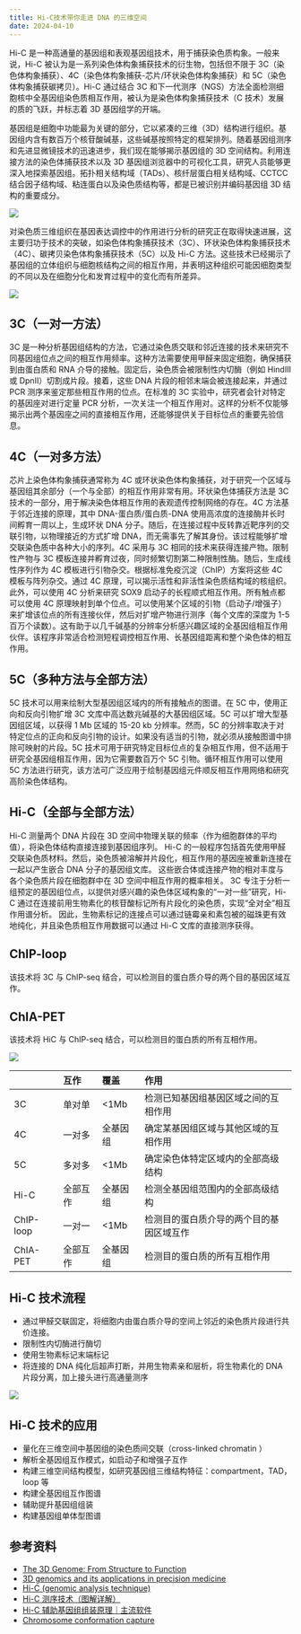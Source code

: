 ```yaml
---
title: Hi-C技术带你走进 DNA 的三维空间
date: 2024-04-10
---
```


Hi-C 是一种高通量的基因组和表观基因组技术，用于捕获染色质构象。一般来说，Hi-C 被认为是一系列染色体构象捕获技术的衍生物，包括但不限于 3C（染色体构象捕获）、4C（染色体构象捕获-芯片/环状染色体构象捕获）和 5C（染色体构象捕获碳拷贝）。Hi-C 通过结合 3C 和下一代测序（NGS）方法全面检测细胞核中全基因组染色质相互作用，被认为是染色体构象捕获技术（C 技术）发展的质的飞跃，并标志着 3D 基因组学的开端。

<!--more-->

基因组是细胞中功能最为关键的部分，它以紧凑的三维（3D）结构进行组织。基因组内含有数百万个核苷酸碱基，这些碱基按照特定的框架排列。随着基因组测序和先进显微镜技术的迅速进步，我们现在能够揭示基因组的 3D 空间结构。利用连接方法的染色体捕获技术以及 3D 基因组浏览器中的可视化工具，研究人员能够更深入地探索基因组。拓扑相关结构域（TADs）、核纤层蛋白相关结构域、CCTCC 结合因子结构域、粘连蛋白以及染色质结构等，都是已被识别并编码基因组 3D 结构的重要成分。

![](https://images.yuanj.top/blog/20240410154615.png)

对染色质三维组织在基因表达调控中的作用进行分析的研究正在取得快速进展，这主要归功于技术的突破，如染色体构象捕获技术（3C）、环状染色体构象捕获技术（4C）、碳拷贝染色体构象捕获技术（5C）以及 Hi-C 方法。这些技术已经揭示了基因组的立体组织与细胞核结构之间的相互作用，并表明这种组织可能因细胞类型的不同以及在细胞分化和发育过程中的变化而有所差异。

![](https://images.yuanj.top/blog/20240410155295.png)

## 3C（一对一方法）

3C 是一种分析基因组结构的方法，它通过染色质交联和邻近连接的技术来研究不同基因组位点之间的相互作用频率。这种方法需要使用甲醛来固定细胞，确保捕获到由蛋白质和 RNA 介导的接触。固定后，染色质会被限制性内切酶（例如 HindIII 或 DpnII）切割成片段。接着，这些 DNA 片段的相邻末端会被连接起来，并通过 PCR 测序来鉴定那些相互作用的位点。在标准的 3C 实验中，研究者会针对特定的基因座对进行定量 PCR 分析，一次关注一个相互作用对。这样的分析不仅能够揭示出两个基因座之间的直接相互作用，还能够提供关于目标位点的重要先验信息。

## 4C（一对多方法）

芯片上染色体构象捕获通常称为 4C 或环状染色体构象捕获，对于研究一个区域与基因组其余部分（一个与全部）的相互作用非常有用。环状染色体捕获方法是 3C 技术的一部分，用于解决染色体相互作用的表观遗传控制网络的存在。4C 方法基于邻近连接的原理，其中 DNA-蛋白质/蛋白质-DNA 使用高浓度的连接酶并长时间孵育一周以上，生成环状 DNA 分子。随后，在连接过程中反转靠近靶序列的交联引物，以物理接近的方式扩增 DNA，而无需事先了解其身份。该过程能够扩增交联染色质中各种大小的序列。4C 采用与 3C 相同的技术来获得连接产物。限制性产物与 3C 模板连接并孵育过夜，同时频繁切割第二种限制性酶。随后，生成线性序列作为 4C 模板进行引物杂交。根据标准免疫沉淀（ChIP）方案将这些 4C 模板与阵列杂交。通过 4C 原理，可以揭示活性和非活性染色质结构域的核组织。此外，可以使用 4C 分析来研究 SOX9 启动子的长程顺式相互作用。所有触点都可以使用 4C 原理映射到单个位点。可以使用某个区域的引物（启动子/增强子）来扩增该位点的所有连接伙伴，然后对扩增产物进行测序（每个文库的深度为 1-5 百万个读数）。这有助于以几千碱基的分辨率分析感兴趣区域的全基因组相互作用伙伴。该程序非常适合检测短程调控相互作用、长基因组距离和整个染色体的相互作用。

## 5C（多种方法与全部方法）

5C 技术可以用来绘制大型基因组区域内的所有接触点的图谱。在 5C 中，使用正向和反向引物扩增 3C 文库中高达数兆碱基的大基因组区域。5C 可以扩增大型基因组区域，以获得 1 Mb 区域的 15-20 kb 分辨率。然而，5C 的分辨率取决于对特定位点的正向和反向引物的设计。如果没有适当的引物，就必须从接触图谱中排除可映射的片段。5C 技术可用于研究特定目标位点的复杂相互作用，但不适用于研究全基因组相互作用，因为它需要数百万个 5C 引物。循环相互作用可以使用 5C 方法进行研究，该方法可广泛应用于绘制基因组元件顺反相互作用网络和研究高阶染色体结构。

## Hi-C（全部与全部方法）

Hi-C 测量两个 DNA 片段在 3D 空间中物理关联的频率（作为细胞群体的平均值），将染色体结构直接连接到基因组序列。 Hi-C 的一般程序包括首先使用甲醛交联染色质材料。然后，染色质被溶解并片段化，相互作用的基因座被重新连接在一起以产生嵌合 DNA 分子的基因组文库。 这些嵌合体或连接产物的相对丰度与各个染色质片段在细胞群中在 3D 空间中相互作用的概率相关。 3C 专注于分析一组预定的基因组位点，以提供对感兴趣的染色体区域构象的“一对一些”研究，Hi-C 通过在连接前用生物素化的核苷酸标记所有片段化的染色质，实现“全对全”相互作用谱分析。 因此，生物素标记的连接点可以通过链霉亲和素包被的磁珠更有效地纯化，并且染色质相互作用数据可以通过 Hi-C 文库的直接测序获得。

## ChIP-loop

该技术将 3C 与 ChIP-seq 结合，可以检测目的蛋白质介导的两个目的基因区域互作。

## ChIA-PET

该技术将 HiC 与 ChIP-seq 结合，可以检测目的蛋白质的所有互相作用。

![](https://images.yuanj.top/blog/20240410160208.png)

| |互作|覆盖|作用|
|:----|:----|:----|:----|
|3C|单对单|<1Mb|检测已知基因组基因区域之间的互相作用|
|4C|一对多|全基因组|确定某基因组区域与其他区域的互相作用|
|5C|多对多|<1Mb|确定染色体特定区域内的全部高级结构|
|Hi-C|全部互作|全基因组 |检测全基因组范围内的全部高级结构|
|ChIP-loop|一对一|<1Mb|检测目的蛋白质介导的两个目的基因区域互作|
|ChIA-PET|全部互作|全基因组|检测目的蛋白质的所有互相作用|

## Hi-C 技术流程

- 通过甲醛交联固定，将细胞内由蛋白质介导的空间上邻近的染色质片段进行共价连接。
- 限制性内切酶进行酶切
- 使用生物素标记末端标记
- 将连接的 DNA 纯化后超声打断，并用生物素亲和层析，将生物素化的 DNA 片段分离，加上接头进行高通量测序

![](https://images.yuanj.top/blog/20240410160431.png)

## Hi-C 技术的应用

- 量化在三维空间中基因组的染色质间交联（cross-linked chromatin ）
- 解析全基因组互作模式，如启动子和增强子互作
- 构建三维空间结构模型，如研究基因组三维结构特征：compartment，TAD，loop 等
- 构建全基因组互作图谱
- 辅助提升基因组组装
- 构建基因组单体型图谱

## 参考资料

- [The 3D Genome: From Structure to Function](https://www.ncbi.nlm.nih.gov/pmc/articles/PMC8584255/)
- [3D genomics and its applications in precision medicine](https://cmbl.biomedcentral.com/articles/10.1186/s11658-023-00428-x#Sec3)
- [Hi-C (genomic analysis technique)](https://en.wikipedia.org/wiki/Hi-C_(genomic_analysis_technique))
- [Hi-C 测序技术（图解详解）](https://zhuanlan.zhihu.com/p/349659624)
- [Hi-C 辅助基因组组装原理｜主流软件](https://lxz9.com/2021/04/03/HiC/)
- [Chromosome conformation capture](https://en.wikipedia.org/wiki/Chromosome_conformation_capture)